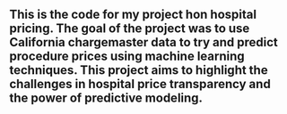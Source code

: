 ## This is the code for my project hon hospital pricing. The goal of the project was to use California chargemaster data to try and predict procedure prices using machine learning techniques. This project aims to highlight the challenges in hospital price transparency and the power of predictive modeling. 
